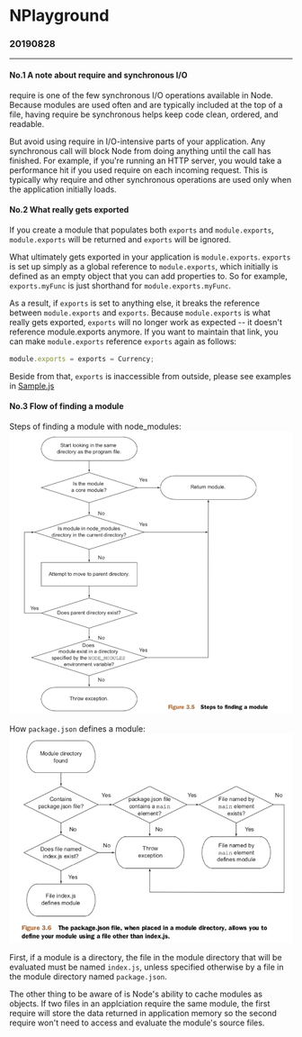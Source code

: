# NPlayground

### 20190828
***
#### No.1 A note about require and synchronous I/O
require is one of the few synchronous I/O operations available in Node. Because modules are used often and are typically included at the top of a file, having require be synchronous helps keep code clean, ordered, and readable.

But avoid using require in I/O-intensive parts of your application. Any synchronous call will block Node from doing anything until the call has finished. For example, if you're running an HTTP server, you would take a performance hit if you used require on each incoming request. This is typically why require and other synchronous operations are used only when the application initially loads.

#### No.2 What really gets exported
If you create a module that populates both `exports` and `module.exports`, `module.exports` will be returned and `exports` will be ignored.

What ultimately gets exported in your application is `module.exports`. `exports` is set up simply as a global reference to `module.exports`, which initially is defined as an empty object that you can add properties to. So for example, `exports.myFunc` is just shorthand for `module.exports.myFunc`.

As a result, if `exports` is set to anything else, it breaks the reference between `module.exports` and `exports`. Because `module.exports` is what really gets exported, `exports` will no longer work as expected -- it doesn't reference module.exports anymore. If you want to maintain that link, you can make `module.exports` reference `exports` again as follows:

```javascript
module.exports = exports = Currency;
```
Beside from that, `exports` is inaccessible from outside, please see examples in [Sample.js](./basics/Sample.js)

#### No.3 Flow of finding a module

Steps of finding a module with node_modules:
![Steps of finding a module](./imgs/20190828_flow_of_finding_modules.png)


How `package.json` defines a module:
![package_define_modules](./imgs/20190828_how_package_define_a_module.png)

First, if a module is a directory, the file in the module directory that will be evaluated must be named `index.js`, unless specified otherwise by a file in the module directory named `package.json`.

The other thing to be aware of is Node's ability to cache modules as objects. If two files in an applciation require the same module, the first require will store the data returned in application memory so the second require won't need to access and evaluate the module's source files.

